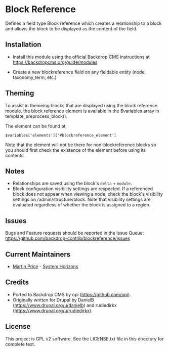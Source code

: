 
Block Reference
===============
Defines a field type Block reference which creates a relationship to a block
and allows the block to be displayed as the content of the field.

Installation
------------
- Install this module using the official Backdrop CMS instructions at
  https://backdropcms.org/guide/modules

- Create a new blockreference field on any fieldable entity (node,
taxonomy_term, etc.)

Theming
-------
To assist in themeing blocks that are displayed using the block reference
module, the block reference element is available in the $variables array in
template_preprocess_block().

The element can be found at:

    $variables['elements']['#blockreference_element']

Note that the element will not be there for non-blockreference blocks so you
should first check the existence of the element before using its contents.

Notes
-----
- Relationships are saved using the block's `delta` + `module`.
- Block configuration visibility settings are respected.
  If a referenced block does not appear when viewing a node, check
  the block's visibility settings on /admin/structure/block.
  Note that visibility settings are evaluated regardless of whether
  the block is assigned to a region.

Issues
------
Bugs and Feature requests should be reported in the Issue Queue:
https://github.com/backdrop-contrib/blockreference/issues

Current Maintainers
-------------------
- [Martin Price](https://github.com/yorkshire-pudding) - [System Horizons](https://www.systemhorizons.co.uk)

Credits
-------
- Ported to Backdrop CMS by opi (https://github.com/opi).
- Originally written for Drupal by DanielB (https://www.drupal.org/u/danielb) and rudiedirkx (https://www.drupal.org/u/rudiedirkx).

License
-------
This project is GPL v2 software. See the LICENSE.txt file in this directory for
complete text.
